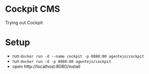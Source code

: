 # Cockpit CMS

Trying out Cockpit

# Setup

- run `docker run -d --name cockpit -p 8080:80 agentejo/cockpit`
- run `docker run -d -p 8080:80 agentejo/cockpit`
- open http://localhost:8080/install
